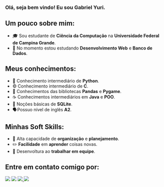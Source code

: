 ### Olá, seja bem vindo! Eu sou **Gabriel** **Yuri**.

## Um pouco sobre mim:
- 🎓 Sou estudante de **Ciência da Computação** na **Universidade Federal de Campina Grande**.
- :blue_book: No momento estou estudando **Desenvolvimento Web** e **Banco de Dados**.



## Meus conhecimentos:
- :snake: Conhecimento intermediário de **Python**.
- :copyright: Conhecimento intermediário de **C**.
- :open_book: Conhecimentos das bibliotecas **Pandas** e **Pygame**.
- :coffee: Conhecimentos intermediários em **Java** e **POO**.
- :game_die: Noções básicas de **SQLite**.
- :speaking_head:Possuo nível de inglês **A2**.
## Minhas Soft Skills:
- :memo: Alta capacidade de **organização** e **planejamento**.
- :pencil2: **Facilidade** em **aprender** coisas novas.
- :busts_in_silhouette: Desenvoltura ao **trabalhar em equipe**.
 ## Entre em contato comigo por:
  
<div> 
  <a href="https://www.linkedin.com/in/gabriel-yuri-18044b1b7" target="_blank"><img src="https://img.shields.io/badge/-LinkedIn-%230077B5?style=for-the-badge&logo=linkedin&logoColor=white" target="_blank"></a>
  </a> 
  <a href = "mailto:gabriel.yuri1020@gmail.com"><img src="https://img.shields.io/badge/-Gmail-%23333?style=for-the-badge&logo=gmail&logoColor=white" target="_blank"></a>
   <a href="https://discord.gg/rQRnb2J6N8" target="_blank"><img src="https://img.shields.io/badge/Discord-7289DA?style=for-the-badge&logo=discord&logoColor=white" target="_blank">
  <a href="https://instagram.com/gabriel_yuri_" target="_blank"><img src="https://img.shields.io/badge/-Instagram-%23E4405F?style=for-the-badge&logo=instagram&logoColor=white" target="_blank"></a>  
 
</div>
